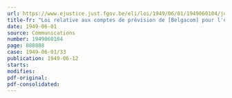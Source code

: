 ```yaml
---
url: https://www.ejustice.just.fgov.be/eli/loi/1949/06/01/1949060104/justel
title-fr: "Loi relative aux comptes de prévision de [Belgacom] pour l'exercice 1948 (modifié par L 1991-03-21/30, art. 55)"
date: 1949-06-01
source: Communications
number: 1949060104
page: 888888
case: 1949-06-01/33
publication: 1949-06-12
starts:
modifies:
pdf-original:
pdf-consolidated:
---
```


